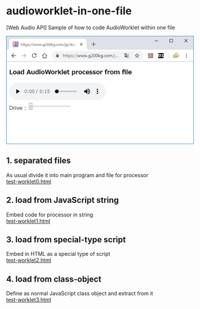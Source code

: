 # audioworklet-in-one-file
[Web Audio API] Sample of how to code AudioWorklet within one file

![](test-worklet0.png)

## 1. separated files

As usual divide it into main program and file for processor  
[test-worklet0.html](test-worklet0.html)

## 2. load from JavaScript string

Embed code for processor in string  
[test-worklet1.html](test-worklet1.html)

## 3. load from special-type script

Embed in HTML as a special type of script  
[test-worklet2.html](test-worklet2.html)

## 4. load from class-object

Define as normal JavaScript class object and extract from it  
[test-worklet3.html](test-worklet3.html)